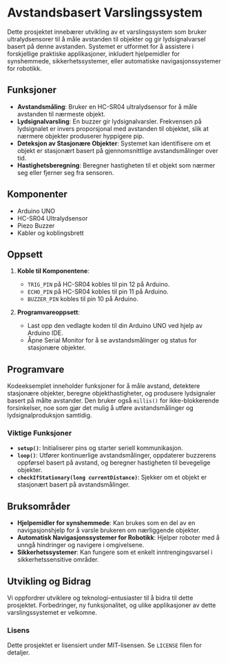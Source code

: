 # Avstandsbasert Varslingssystem

Dette prosjektet innebærer utvikling av et varslingssystem som bruker ultralydsensorer til å måle avstanden til objekter og gir lydsignalvarsel basert på denne avstanden. Systemet er utformet for å assistere i forskjellige praktiske applikasjoner, inkludert hjelpemidler for synshemmede, sikkerhetssystemer, eller automatiske navigasjonssystemer for robotikk.

## Funksjoner

- **Avstandsmåling**: Bruker en HC-SR04 ultralydsensor for å måle avstanden til nærmeste objekt.
- **Lydsignalvarsling**: En buzzer gir lydsignalvarsler. Frekvensen på lydsignalet er invers proporsjonal med avstanden til objektet, slik at nærmere objekter produserer hyppigere pip.
- **Deteksjon av Stasjonære Objekter**: Systemet kan identifisere om et objekt er stasjonært basert på gjennomsnittlige avstandsmålinger over tid.
- **Hastighetsberegning**: Beregner hastigheten til et objekt som nærmer seg eller fjerner seg fra sensoren.

## Komponenter

- Arduino UNO
- HC-SR04 Ultralydsensor
- Piezo Buzzer
- Kabler og koblingsbrett

## Oppsett

1. **Koble til Komponentene**:
   - `TRIG_PIN` på HC-SR04 kobles til pin 12 på Arduino.
   - `ECHO_PIN` på HC-SR04 kobles til pin 11 på Arduino.
   - `BUZZER_PIN` kobles til pin 10 på Arduino.

2. **Programvareoppsett**:
   - Last opp den vedlagte koden til din Arduino UNO ved hjelp av Arduino IDE.
   - Åpne Serial Monitor for å se avstandsmålinger og status for stasjonære objekter.

## Programvare

Kodeeksemplet inneholder funksjoner for å måle avstand, detektere stasjonære objekter, beregne objekthastigheter, og produsere lydsignaler basert på målte avstander. Den bruker også `millis()` for ikke-blokkerende forsinkelser, noe som gjør det mulig å utføre avstandsmålinger og lydsignalproduksjon samtidig.

### Viktige Funksjoner

- **`setup()`**: Initialiserer pins og starter seriell kommunikasjon.
- **`loop()`**: Utfører kontinuerlige avstandsmålinger, oppdaterer buzzerens oppførsel basert på avstand, og beregner hastigheten til bevegelige objekter.
- **`checkIfStationary(long currentDistance)`**: Sjekker om et objekt er stasjonært basert på avstandsmålinger.

## Bruksområder

- **Hjelpemidler for synshemmede**: Kan brukes som en del av en navigasjonshjelp for å varsle brukeren om nærliggende objekter.
- **Automatisk Navigasjonssystemer for Robotikk**: Hjelper roboter med å unngå hindringer og navigere i omgivelsene.
- **Sikkerhetssystemer**: Kan fungere som et enkelt inntrengingsvarsel i sikkerhetssensitive områder.

## Utvikling og Bidrag

Vi oppfordrer utviklere og teknologi-entusiaster til å bidra til dette prosjektet. Forbedringer, ny funksjonalitet, og ulike applikasjoner av dette varslingssystemet er velkomne.

### Lisens

Dette prosjektet er lisensiert under MIT-lisensen. Se `LICENSE` filen for detaljer.
